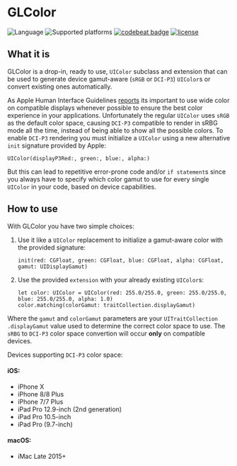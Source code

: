 # GLColor

![Language](https://img.shields.io/badge/language-Swift-orange.svg)
![Supported platforms](https://img.shields.io/badge/platform-iOS_%7C%20macOS-lightgrey.svg)
[![codebeat badge](https://codebeat.co/badges/541eff3d-dcdb-451b-87ec-508aa7cc35b8)](https://codebeat.co/projects/github-com-giulio92-glcolor-master)
[![license](https://img.shields.io/github/license/giulio92/GLColor.svg)](https://github.com/giulio92/GLColor/blob/master/LICENSE.txt)

## What it is
GLColor is a drop-in, ready to use, `UIColor` subclass and extension that can be used to generate device gamut-aware (`sRGB` or `DCI-P3`) `UIColor`s or convert existing ones automatically.

As Apple Human Interface Guidelines [reports](https://developer.apple.com/ios/human-interface-guidelines/visual-design/color/) its important to use wide color on compatible displays whenever possible to ensure the best color experience in your applications. Unfortunately the regular `UIColor` uses `sRGB` as the default color space, causing `DCI-P3` compatible to render in sRBG mode all the time, instead of being able to show all the possible colors. To enable `DCI-P3` rendering you must initialize a `UIColor` using a new alternative `init` signature provided by Apple:

```
UIColor(displayP3Red:, green:, blue:, alpha:)
```

But this can lead to repetitive error-prone code and/or `if statement`s since you always have to specify which color gamut to use for every single `UIColor` in your code, based on device capabilities.

## How to use
With GLColor you have two simple choices:
1. Use it like a `UIColor` replacement to initialize a gamut-aware color with the provided signature:
   ```
   init(red: CGFloat, green: CGFloat, blue: CGFloat, alpha: CGFloat, gamut: UIDisplayGamut)
   ```
2. Use the provided `extension` with your already existing `UIColor`s:
   ```
   let color: UIColor = UIColor(red: 255.0/255.0, green: 255.0/255.0, blue: 255.0/255.0, alpha: 1.0)
   color.matching(colorGamut: traitCollection.displayGamut)
   ```

Where the `gamut` and `colorGamut` parameters are your `UITraitCollection` `.displayGamut` value used to determine the correct color space to use. The `sRBG` to `DCI-P3` color space convertion will occur **only** on compatible devices.

Devices supporting `DCI-P3` color space:
#### iOS:
- iPhone X
- iPhone 8/8 Plus
- iPhone 7/7 Plus
- iPad Pro 12.9-inch (2nd generation)
- iPad Pro 10.5-inch
- iPad Pro (9.7-inch)

#### macOS:
- iMac Late 2015+
